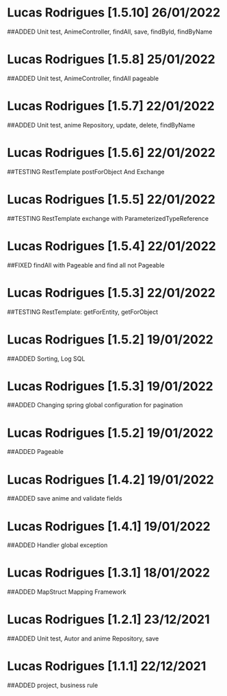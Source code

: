 # Lucas Rodrigues [1.5.10] 26/01/2022
##ADDED Unit test, AnimeController, findAll, save, findById, findByName

# Lucas Rodrigues [1.5.8] 25/01/2022
##ADDED Unit test, AnimeController, findAll pageable

# Lucas Rodrigues [1.5.7] 22/01/2022
##ADDED Unit test, anime Repository, update, delete, findByName

# Lucas Rodrigues [1.5.6] 22/01/2022
##TESTING  RestTemplate postForObject And Exchange

# Lucas Rodrigues [1.5.5] 22/01/2022
##TESTING  RestTemplate exchange with ParameterizedTypeReference

# Lucas Rodrigues [1.5.4] 22/01/2022
##FIXED findAll with Pageable and find all not Pageable

# Lucas Rodrigues [1.5.3] 22/01/2022
##TESTING RestTemplate: getForEntity, getForObject


# Lucas Rodrigues [1.5.2] 19/01/2022
##ADDED Sorting, Log SQL

# Lucas Rodrigues [1.5.3] 19/01/2022
##ADDED Changing spring global configuration for pagination

# Lucas Rodrigues [1.5.2] 19/01/2022
##ADDED Pageable

# Lucas Rodrigues [1.4.2] 19/01/2022
##ADDED save anime and validate fields

# Lucas Rodrigues [1.4.1] 19/01/2022
##ADDED Handler global exception 

# Lucas Rodrigues [1.3.1] 18/01/2022
##ADDED MapStruct Mapping Framework

# Lucas Rodrigues [1.2.1] 23/12/2021
##ADDED Unit test, Autor and anime Repository, save

# Lucas Rodrigues [1.1.1] 22/12/2021
##ADDED project, business rule